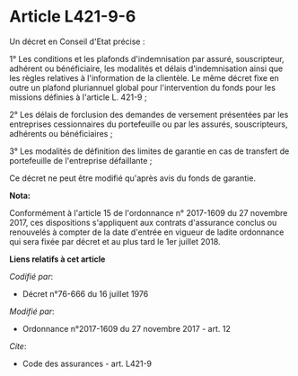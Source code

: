 # Article L421-9-6

Un décret en Conseil d'Etat précise : 

1° Les conditions et les plafonds d'indemnisation par assuré, souscripteur, adhérent ou bénéficiaire, les modalités et délais
d'indemnisation ainsi que les règles relatives à l'information de la clientèle. Le même décret fixe en outre un plafond
pluriannuel global pour l'intervention du fonds pour les missions définies à l'article L. 421-9 ; 

2° Les délais de forclusion des demandes de versement présentées par les entreprises cessionnaires du portefeuille ou par les
assurés, souscripteurs, adhérents ou bénéficiaires ; 

3° Les modalités de définition des limites de garantie en cas de transfert de portefeuille de l'entreprise défaillante ; 

Ce décret ne peut être modifié qu'après avis du fonds de garantie.

**Nota:**

Conformément à l'article 15 de l'ordonnance n° 2017-1609 du 27 novembre 2017, ces dispositions s'appliquent aux contrats
d'assurance conclus ou renouvelés à compter de la date d'entrée en vigueur de ladite ordonnance qui sera fixée par décret et
au plus tard le 1er juillet 2018.

**Liens relatifs à cet article**

_Codifié par_:

  - Décret n°76-666 du 16 juillet 1976

_Modifié par_:

  - Ordonnance n°2017-1609 du 27 novembre 2017 - art. 12

_Cite_:

  - Code des assurances - art. L421-9
